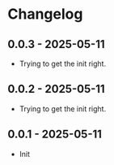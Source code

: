# Changelog

## 0.0.3 - 2025-05-11
- Trying to get the init right.

## 0.0.2 - 2025-05-11
- Trying to get the init right.

## 0.0.1 - 2025-05-11
- Init